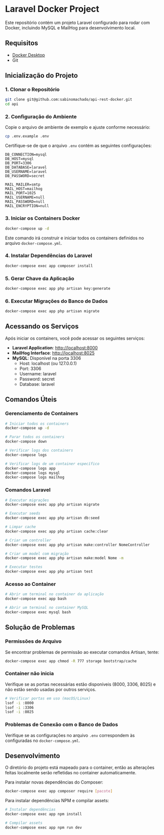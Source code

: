 # Laravel Docker Project

Este repositório contém um projeto Laravel configurado para rodar com Docker, incluindo MySQL e MailHog para desenvolvimento local.

## Requisitos

- [Docker Desktop](https://www.docker.com/products/docker-desktop/)
- Git

## Inicialização do Projeto

### 1. Clonar o Repositório

```bash
git clone git@github.com:sabinomachado/api-rest-docker.git
cd api
```

### 2. Configuração do Ambiente

Copie o arquivo de ambiente de exemplo e ajuste conforme necessário:

```bash
cp .env.example .env
```

Certifique-se de que o arquivo `.env` contém as seguintes configurações:

```
DB_CONNECTION=mysql
DB_HOST=mysql
DB_PORT=3306
DB_DATABASE=laravel
DB_USERNAME=laravel
DB_PASSWORD=secret

MAIL_MAILER=smtp
MAIL_HOST=mailhog
MAIL_PORT=1025
MAIL_USERNAME=null
MAIL_PASSWORD=null
MAIL_ENCRYPTION=null
```

### 3. Iniciar os Containers Docker

```bash
docker-compose up -d
```

Este comando irá construir e iniciar todos os containers definidos no arquivo `docker-compose.yml`.

### 4. Instalar Dependências do Laravel

```bash
docker-compose exec app composer install
```

### 5. Gerar Chave da Aplicação

```bash
docker-compose exec app php artisan key:generate
```

### 6. Executar Migrações do Banco de Dados

```bash
docker-compose exec app php artisan migrate
```

## Acessando os Serviços

Após iniciar os containers, você pode acessar os seguintes serviços:

- **Laravel Application**: [http://localhost:8000](http://localhost:8000)
- **MailHog Interface**: [http://localhost:8025](http://localhost:8025)
- **MySQL**: Disponível na porta 3306
    - Host: localhost (ou 127.0.0.1)
    - Port: 3306
    - Username: laravel
    - Password: secret
    - Database: laravel

## Comandos Úteis

### Gerenciamento de Containers

```bash
# Iniciar todos os containers
docker-compose up -d

# Parar todos os containers
docker-compose down

# Verificar logs dos containers
docker-compose logs

# Verificar logs de um container específico
docker-compose logs app
docker-compose logs mysql
docker-compose logs mailhog
```

### Comandos Laravel

```bash
# Executar migrações
docker-compose exec app php artisan migrate

# Executar seeds
docker-compose exec app php artisan db:seed

# Limpar cache
docker-compose exec app php artisan cache:clear

# Criar um controller
docker-compose exec app php artisan make:controller NomeController

# Criar um model com migração
docker-compose exec app php artisan make:model Nome -m

# Executar testes
docker-compose exec app php artisan test
```

### Acesso ao Container

```bash
# Abrir um terminal no container da aplicação
docker-compose exec app bash

# Abrir um terminal no container MySQL
docker-compose exec mysql bash
```

## Solução de Problemas

### Permissões de Arquivo

Se encontrar problemas de permissão ao executar comandos Artisan, tente:

```bash
docker-compose exec app chmod -R 777 storage bootstrap/cache
```

### Container não inicia

Verifique se as portas necessárias estão disponíveis (8000, 3306, 8025) e não estão sendo usadas por outros serviços.

```bash
# Verificar portas em uso (macOS/Linux)
lsof -i :8000
lsof -i :3306
lsof -i :8025
```

### Problemas de Conexão com o Banco de Dados

Verifique se as configurações no arquivo `.env` correspondem às configuradas no `docker-compose.yml`.

## Desenvolvimento

O diretório do projeto está mapeado para o container, então as alterações feitas localmente serão refletidas no container automaticamente.

Para instalar novas dependências do Composer:

```bash
docker-compose exec app composer require [pacote]
```

Para instalar dependências NPM e compilar assets:

```bash
# Instalar dependências
docker-compose exec app npm install

# Compilar assets
docker-compose exec app npm run dev
```

